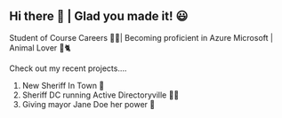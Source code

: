 ## Hi there 👋 | Glad you made it! 😃
Student of Course Careers 👩‍🎓| 
Becoming proficient in Azure Microsoft | 
Animal Lover 🐶🐈<br>

Check out my recent projects....
1. New Sheriff In Town 🚓
2. Sheriff DC running Active Directoryville 🕵️‍♀️
3. Giving mayor Jane Doe her power 📛



<!--
**gtookes1/gtookes1** is a ✨ _special_ ✨ repository because its `README.md` (this file) appears on your GitHub profile.

Here are some ideas to get you started:

- 🔭 I’m currently working on ...
- 🌱 I’m currently learning ...
- 👯 I’m looking to collaborate on ...
- 🤔 I’m looking for help with ...
- 💬 Ask me about ...
- 📫 How to reach me: ...
- 😄 Pronouns: ...
- ⚡ Fun fact: ...
-->
